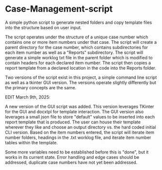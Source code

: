 # Case-Management-script
A simple python script to generate nested folders and copy template files into the structure based on user input.

The script operates under the structure of a unique case number which contains one or more item numbers under that case. The script will create a parent directory for the case number, which contains subdirectories for each item number as well as a "Reports" subdirectory. The script will generate a simple worklog txt file in the parent folder which is modified to contain headers for each declared item number. The script then copies a report template from a declared location in the code into the Reports folder.

Two versions of the script exist in this project, a simple command line script as well as a tkinter GUI version. The versions operate slightly differently but the primary concepts are the same.

EDIT March 9th, 2025:

A new version of the GUI script was added. This version leverages TKinter for the GUI and docxtpl for template interaction. The GUI version also leverages a small json file to store "default" values to be inserted into each report template that is produced. The user can house their template wherever they like and choose an output directory vs. the hard coded initial CLI version. Based on the item numbers entered, the script will iterate item number folders, headings in the .txt worklog file, and iterate item number tables within the template. 

Some more variables need to be established before this is "done", but it works in its current state. Error handling and edge cases should be addressed, duplicate case numbers have not yet been addressed.
